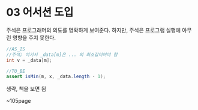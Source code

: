 # 03 어서션 도입

주석은 프로그래머의 의도를 명확하게 보여준다. 하지만, 주석은 프로그램 실행에 아무런 영향을 주지 못한다. 

````java
//AS_IS
//주석; 여기서 _data[m]은 ... 의 최소값이어야 함 
int v = _data[m];

//TO_BE
assert isMin(m, x, _data.length - 1);
````

생략, 책을 보면 됨

~105page
